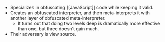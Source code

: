 - Specializes in obfuscating [[JavaScript]] code while keeping it valid.
- Creates an obfuscated interpreter, and then meta-interprets it with another layer of obfuscated meta-interpreter.
    - It turns out that doing two levels deep is dramatically more effective than one, but three doesn't gain much.
- Their adversary is view source.
